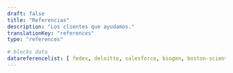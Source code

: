 ```yaml
---
draft: false
title: "Referencias"
description: "Los clientes que ayudamos."
translationKey: "references"
type: "references"

# blocks data
datareferencelist: [ fedex, deloitte, salesforce, biogen, boston-scientific, google, disney, wbg, ashoka, lacoste, business-france, safran, colombus-consulting, edf, loreal, pierre-fabre, insead, em-lyon ]
---
```

